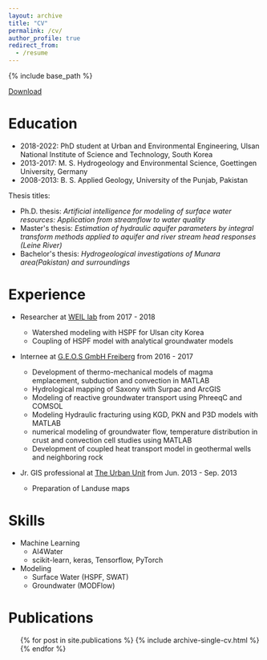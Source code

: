 ```yaml
---
layout: archive
title: "CV"
permalink: /cv/
author_profile: true
redirect_from:
  - /resume
---
```


{% include base_path %}

[Download](Resume.pdf)

Education
=========

* 2018-2022:   PhD student at Urban and Environmental Engineering, Ulsan National Institute of Science and Technology, South Korea
* 2013-2017:    M. S. Hydrogeology and Environmental Science, Goettingen University, Germany
* 2008-2013:    B. S. Applied Geology, University of the Punjab, Pakistan


Thesis titles:

* Ph.D. thesis: *Artificial intelligence for modeling of surface water resources: Application from streamflow to water quality*
* Master's thesis:   *Estimation of hydraulic aquifer parameters by integral transform methods applied to aquifer and river stream head responses (Leine River)*
* Bachelor's thesis: *Hydrogeological investigations of Munara area(Pakistan) and surroundings*

Experience
==========
* Researcher at [WEIL lab](https://firstkh.wixsite.com/ueeem2) from 2017 - 2018
  * Watershed modeling with HSPF for Ulsan city Korea
  * Coupling of HSPF model with analytical groundwater models

* Internee at [G.E.O.S GmbH Freiberg](https://www.geosfreiberg.de/de/) from 2016 - 2017
  * Development of thermo-mechanical models of magma emplacement, subduction and convection in MATLAB
  * Hydrological mapping of Saxony with Surpac and ArcGIS
  * Modeling of reactive groundwater transport using PhreeqC and COMSOL
  * Modeling Hydraulic fracturing using KGD, PKN and P3D models with MATLAB
  * numerical modeling of groundwater flow, temperature distribution in crust and convection cell studies using MATLAB
  * Development of coupled heat transport model in geothermal wells and neighboring rock
* Jr. GIS professional at [The Urban Unit](https://urbanunit.gov.pk/) from Jun. 2013 - Sep. 2013
  * Preparation of Landuse maps

Skills
======
* Machine Learning
  * AI4Water
  * scikit-learn, keras, Tensorflow, PyTorch
* Modeling
  * Surface Water (HSPF, SWAT)
  * Groundwater (MODFlow)


Publications
======
  <ul>{% for post in site.publications %}
    {% include archive-single-cv.html %}
  {% endfor %}</ul>